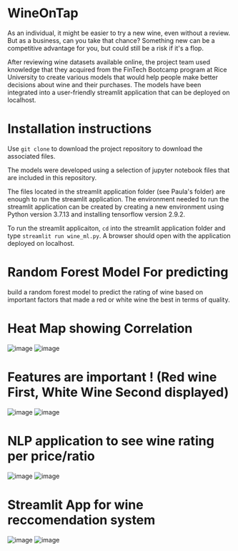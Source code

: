 # WineOnTap

As an individual, it might be easier to try a new wine, even without a review. But as a business, can you take that chance? Something new can be a competitive advantage for you, but could still be a risk if it's a flop.

After reviewing wine datasets available online, the project team used knowledge that they acquired from the FinTech Bootcamp program at Rice University to create various models that would help people make better decisions about wine and their purchases. The models have been integrated into a user-friendly streamlit application that can be deployed on localhost.  

# Installation instructions

Use `git clone` to download the project repository to download the associated files. 

The models were developed using a selection of jupyter notebook files that are included in this repository. 

The files located in the streamlit application folder (see Paula's folder) are enough to run the streamlit application. The environment needed to run the streamlit application can be created by creating a new environment using Python version 3.7.13 and installing tensorflow version 2.9.2. 

To run the streamlit applicaiton, `cd` into the streamlit application folder and type `streamlit run wine_ml.py`. A browser should open with the application deployed on localhost. 

# Random Forest Model For predicting 
build a random forest model to predict the rating of wine
based on important factors that made a red or white wine the best in terms of quality.

# Heat Map showing Correlation 
![image](https://user-images.githubusercontent.com/106267420/202585106-e78c48f7-b747-47c4-9883-0b6d0b6415fe.png)
![image](https://user-images.githubusercontent.com/106267420/202585414-2a79c9c0-a989-4006-8c0c-332dae89ecc7.png)

# Features are important ! (Red wine First, White Wine Second displayed)
![image](https://user-images.githubusercontent.com/106267420/202585953-d743f81e-f808-4531-97cb-da5a06f8327b.png)
![image](https://user-images.githubusercontent.com/106267420/202586455-96f38142-58f3-4dda-9609-55aef970238f.png)

# NLP application to see wine rating per price/ratio
![image](https://user-images.githubusercontent.com/106267420/202860008-45bf8185-e696-45bc-831f-bbe1ddc38ee0.png)
![image](https://user-images.githubusercontent.com/106267420/202860038-2cd0f08c-65cc-4c46-9410-274603ee57a0.png)

# Streamlit App for wine reccomendation system
![image](https://user-images.githubusercontent.com/106267420/202860312-3c62f7df-7b40-438c-94ad-41926b87617e.png)
![image](https://user-images.githubusercontent.com/106267420/202860330-62bb7b66-d667-48ac-b51f-6c4847f237f2.png)



